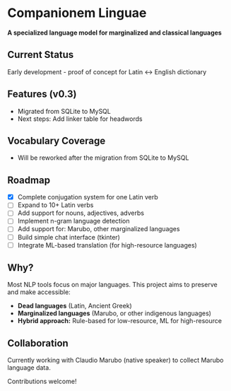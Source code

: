 # Companionem Linguae

**A specialized language model for marginalized and classical languages**

## Current Status
Early development - proof of concept for Latin ↔ English dictionary

## Features (v0.3)
- Migrated from SQLite to MySQL
- Next steps: Add linker table for headwords

## Vocabulary Coverage
- Will be reworked after the migration from SQLite to MySQL

## Roadmap
- [x] Complete conjugation system for one Latin verb
- [ ] Expand to 10+ Latin verbs
- [ ] Add support for nouns, adjectives, adverbs
- [ ] Implement n-gram language detection
- [ ] Add support for: Marubo, other marginalized languages
- [ ] Build simple chat interface (tkinter)
- [ ] Integrate ML-based translation (for high-resource languages)

## Why?
Most NLP tools focus on major languages. This project aims to preserve and make accessible:
- **Dead languages** (Latin, Ancient Greek)
- **Marginalized languages** (Marubo, or other indigenous languages)
- **Hybrid approach:** Rule-based for low-resource, ML for high-resource

## Collaboration
Currently working with Claudio Marubo (native speaker) to collect Marubo language data.

Contributions welcome!

